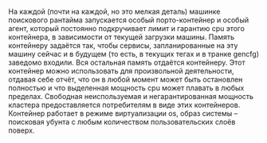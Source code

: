 На каждой (почти на каждой, но это мелкая деталь) машинке поискового рантайма запускается особый порто-контейнер и особый агент,
который постоянно подкручивает лимит и гарантию cpu этого контейнера, в зависимости от текущей загрузки машины.
Память контейнеру задаётся так, чтобы сервисы, запланированные на эту машину сейчас и в будущем (то есть, в текущих тегах и в транке gencfg) заведомо входили. 
Вся остальная память отдаётся контейнеру.
Этот контейнер можно использовать для произвольной деятельности, отдавая себе отчёт,
что он в любой момент может быть остановлен полностью и что выделенная мощность cpu может плавать в любых пределах.
Свободная неиспользуемая и негарантированная мощность кластера предоставляется потребителям в виде этих контейнеров.
Контейнер работает в режиме виртуализации os, образ системы – поисковая убунта с любым количеством пользовательских слоёв поверх.
